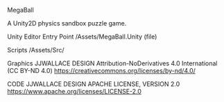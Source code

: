 MegaBall

A Unity2D physics sandbox puzzle game.

Unity Editor Entry Point
/Assets/MegaBall.Unity (file)

Scripts
/Assets/Src/

Graphics
JJWALLACE DESIGN
Attribution-NoDerivatives 4.0 International (CC BY-ND 4.0)
https://creativecommons.org/licenses/by-nd/4.0/

CODE
JJWALLACE DESIGN
APACHE LICENSE, VERSION 2.0
https://www.apache.org/licenses/LICENSE-2.0